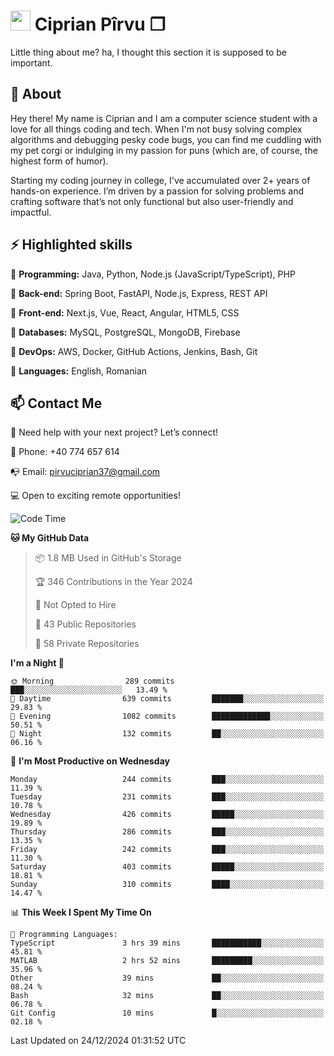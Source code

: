 # <img height="32px" src="https://user-images.githubusercontent.com/74038190/216122041-518ac897-8d92-4c6b-9b3f-ca01dcaf38ee.png"> Ciprian Pîrvu ❐ </h1>

Little thing about me? ha, I thought this section it is supposed to be important.

## 🧐 About

Hey there! My name is Ciprian and I am a computer science student with a love for all things coding and tech. When I'm not busy solving complex algorithms and debugging pesky code bugs, you can find me cuddling with my pet corgi or indulging in my passion for puns (which are, of course, the highest form of humor).

Starting my coding journey in college, I've accumulated over 2+ years of hands-on experience. I’m driven by a passion for solving problems and crafting software that’s not only functional but also user-friendly and impactful.


## ⚡ Highlighted skills

🎯 **Programming:** Java, Python, Node.js (JavaScript/TypeScript), PHP

🎯 **Back-end:** Spring Boot, FastAPI, Node.js, Express, REST API

🎯 **Front-end:** Next.js, Vue, React, Angular, HTML5, CSS

🎯 **Databases:** MySQL, PostgreSQL, MongoDB, Firebase

🎯 **DevOps:** AWS, Docker, GitHub Actions, Jenkins, Bash, Git

🎯 **Languages:** English, Romanian



## 📫 Contact Me

🤝 Need help with your next project? Let’s connect!

📱 Phone: +40 774 657 614

📭 Email: pirvuciprian37@gmail.com


💻 Open to exciting remote opportunities!

<!--START_SECTION:waka-->
![Code Time](http://img.shields.io/badge/Code%20Time-2%2C252%20hrs%2037%20mins-blue)

**🐱 My GitHub Data** 

> 📦 1.8 MB Used in GitHub's Storage 
 > 
> 🏆 346 Contributions in the Year 2024
 > 
> 🚫 Not Opted to Hire
 > 
> 📜 43 Public Repositories 
 > 
> 🔑 58 Private Repositories 
 > 
**I'm a Night 🦉** 

```text
🌞 Morning                289 commits         ███░░░░░░░░░░░░░░░░░░░░░░   13.49 % 
🌆 Daytime                639 commits         ███████░░░░░░░░░░░░░░░░░░   29.83 % 
🌃 Evening                1082 commits        █████████████░░░░░░░░░░░░   50.51 % 
🌙 Night                  132 commits         ██░░░░░░░░░░░░░░░░░░░░░░░   06.16 % 
```
📅 **I'm Most Productive on Wednesday** 

```text
Monday                   244 commits         ███░░░░░░░░░░░░░░░░░░░░░░   11.39 % 
Tuesday                  231 commits         ███░░░░░░░░░░░░░░░░░░░░░░   10.78 % 
Wednesday                426 commits         █████░░░░░░░░░░░░░░░░░░░░   19.89 % 
Thursday                 286 commits         ███░░░░░░░░░░░░░░░░░░░░░░   13.35 % 
Friday                   242 commits         ███░░░░░░░░░░░░░░░░░░░░░░   11.30 % 
Saturday                 403 commits         █████░░░░░░░░░░░░░░░░░░░░   18.81 % 
Sunday                   310 commits         ████░░░░░░░░░░░░░░░░░░░░░   14.47 % 
```


📊 **This Week I Spent My Time On** 

```text
💬 Programming Languages: 
TypeScript               3 hrs 39 mins       ███████████░░░░░░░░░░░░░░   45.81 % 
MATLAB                   2 hrs 52 mins       █████████░░░░░░░░░░░░░░░░   35.96 % 
Other                    39 mins             ██░░░░░░░░░░░░░░░░░░░░░░░   08.24 % 
Bash                     32 mins             ██░░░░░░░░░░░░░░░░░░░░░░░   06.78 % 
Git Config               10 mins             █░░░░░░░░░░░░░░░░░░░░░░░░   02.18 % 
```


 Last Updated on 24/12/2024 01:31:52 UTC
<!--END_SECTION:waka-->
